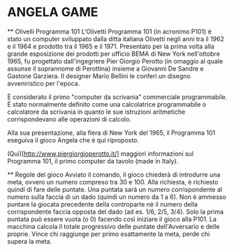 ANGELA GAME
===========

** Olivelli Programma 101
L'Olivetti Programma 101 (in acronimo P101) è stato un computer sviluppato dalla ditta italiana Olivetti negli anni tra il 1962 e il 1964 e prodotto tra il 1965 e il 1971.
Presentato per la prima volta alla grande esposizione dei prodotti per ufficio BEMA di New York nell'ottobre 1965, fu progettato dall'ingegnere Pier Giorgio Perotto (in omaggio al quale assunse il soprannome di Perottina) insieme a Giovanni De Sandre e Gastone Garziera. Il designer Mario Bellini le conferì un disegno avveniristico per l'epoca.

È considerato il primo "computer da scrivania" commerciale programmabile.
È stato normalmente definito come una calcolatrice programmabile o calcolatore da scrivania in quanto le sue istruzioni aritmetiche corrispondevano alle operazioni di calcolo.

Alla sua presentazione, alla fiera di New York del 1965, il Programma 101 eseguiva il gioco Angela che è qui riproposto.

(Qui)[http://www.piergiorgioperotto.it/] maggiori informazioni sul Programma 101, il primo computer da tavolo (made in Italy).

** Regole del gioco
Avviato il comando, il gioco chiederà di introdurre una meta, ovvero un numero compreso tra 30 e 100.
Alla richiesta, è richiesto quindi di fare delle puntate. Una puntata sarà un numero corrispondente al numero sulla faccia di un dado (quindi un numero da 1 a 6).
Non è ammesso puntare la giocata precedente della controparte nè il numero della corrispondente faccia opposta del dado (ad es. 1/6, 2/5, 3/4).
Solo la prima puntata può essere vuota (o 0) facendo così iniziare il gioco alla P101. 
La macchina calcola il totale progressivo delle puntate dell'Avversario e delle proprie.
Vince chi raggiunge per primo esattamente la meta, perde chi supera la meta.